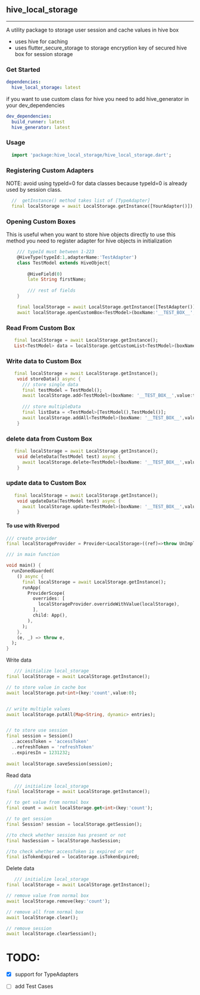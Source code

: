 ## hive_local_storage

<hr>

A utility package to storage user session and cache values in hive box

- uses hive for caching
- uses flutter_secure_storage to storage encryption key of secured hive box for session storage

### Get Started

```yaml
dependencies:
  hive_local_storage: latest
```

if you want to use custom class for hive you need to add hive_generator in your dev_dependencies

```yaml
dev_dependencies:
  build_runner: latest
  hive_generator: latest
```

### Usage

``` dart
  import 'package:hive_local_storage/hive_local_storage.dart';
```

### Registering Custom Adapters

NOTE: avoid using typeId=0 for data classes because typeId=0 is already used by session class.

``` dart
  //  getInstance() method takes list of [TypeAdapter] 
  final localStorage = await LocalStorage.getInstance([YourAdapter()]);
```

### Opening Custom Boxes

This is useful when you want to store hive objects directly
to use this method you need to register adapter for hive objects in initialization

``` dart
    /// typeId must between 1-223
    @HiveType(typeId:1,adapterName:'TestAdapter')
    class TestModel extends HiveObject{
  
        @HiveField(0)
        late String firstName;
        
        /// rest of fields
    }

    final localStorage = await LocalStorage.getInstance([TestAdapter()]);
    await localStorage.openCustomBox<TestModel>(boxName:'__TEST_BOX__',typeId:1)
```

### Read From Custom Box

``` dart 
   final localStorage = await LocalStorage.getInstance();
   List<TestModel> data = localStorage.getCustomList<TestModel>(boxName:'__TEST_BOX__');
```

### Write data to Custom Box

``` dart 
   final localStorage = await LocalStorage.getInstance();
    void storeData() async {
      /// store single data
      final testModel = TestModel();
      await localStorage.add<TestModel>(boxName: '__TEST_BOX__',value:testModel);
      
      /// store multipleData
      final listData = <TestModel>[TestModel(),TestModel()];
      await localStorage.addAll<TestModel>(boxName: '__TEST_BOX__',values:listData);
    }
```

### delete data from Custom Box

``` dart 
   final localStorage = await LocalStorage.getInstance();
    void deleteData(TestModel test) async {
      await localStorage.delete<TestModel>(boxName: '__TEST_BOX__',value:testModel);
    }
```

### update data to Custom Box

``` dart 
   final localStorage = await LocalStorage.getInstance();
    void updateData(TestModel test) async {
      await localStorage.update<TestModel>(boxName: '__TEST_BOX__',value:testModel);
    }
```

#### To use with Riverpod

``` dart
/// create provider
final localStorageProvider = Provider<LocalStorage>((ref)=>throw UnImplementedError());

/// in main function

void main() {
  runZonedGuarded(
    () async {
      final localStorage = await LocalStorage.getInstance();
      runApp(
        ProviderScope(
          overrides: [
            localStorageProvider.overrideWithValue(localStorage),
          ],
          child: App(),
        ),
      );
    },
    (e, _) => throw e,
  );
}


```

Write data

``` dart
   /// initialize local_storage
final localStorage = await LocalStorage.getInstance();

// to store value in cache box
await localStorage.put<int>(key:'count',value:0);


// write multiple values
await localStorage.putAll(Map<String, dynamic> entries);


// to store use session
final session = Session()
  ..accessToken = 'accessToken'
  ..refreshToken = 'refreshToken'
  ..expiresIn = 1231232;
  
await localStorage.saveSession(session);

```

Read data

``` dart
   /// initialize local_storage
final localStorage = await LocalStorage.getInstance();

// to get value from normal box
final count = await localStorage.get<int>(key:'count');

// to get session
final Session? session = localStorage.getSession();

//to check whether session has present or not
final hasSession = localStorage.hasSession;

//to check whether accessToken is expired or not
final isTokenExpired = locaStorage.isTokenExpired;

```

Delete data

``` dart
   /// initialize local_storage
final localStorage = await LocalStorage.getInstance();

// remove value from normal box
await localStorage.remove(key:'count');

// remove all from normal box
await localStorage.clear();

// remove session
await localStorage.clearSession();

```

# TODO:

- [X] support for TypeAdapters
- [ ] add Test Cases

 
